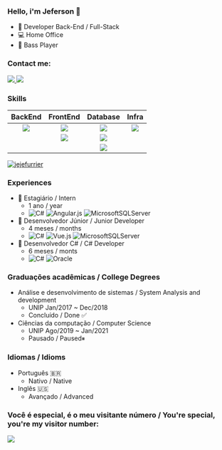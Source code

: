 ### Hello, i'm Jeferson 👋

- 🔭 Developer Back-End / Full-Stack
- 💻 Home Office
- 🎸 Bass Player

### Contact me:

<a target="_blank" href="https://www.linkedin.com/in/jeferson-furrier-72b483162/">
  <img src="https://img.shields.io/badge/-LinkedIn-0077B5?style=for-the-badge&logo=Linkedin&logoColor=white">
  </img>
</a>

<a target="_blank" href="mailto:jejefurrier@gmail.com">
  <img src="https://img.shields.io/badge/-Gmail-D14836?style=for-the-badge&logo=Gmail&logoColor=white">
  </img>
</a>



### Skills

|   BackEnd   |  FrontEnd  |    Database    |    Infra    |
|   :---:    |    :---:   |      :---:     |    :---:    |
| <img src="https://img.shields.io/badge/C%23-239120?style=for-the-badge&logo=c-sharp&logoColor=white" />   | <img src="https://img.shields.io/badge/React-20232A?style=for-the-badge&logo=react&logoColor=61DAFB" /> | <img src="https://img.shields.io/badge/MySQL-00000F?style=for-the-badge&logo=mysql&logoColor=white" />    | <img src="https://img.shields.io/badge/Docker-2496ED?style=for-the-badge&logo=docker&logoColor=white" />
|     | <img src="https://img.shields.io/badge/Vue.js-35495E?style=for-the-badge&logo=vue.js&logoColor=4FC08D" />      | <img src="https://img.shields.io/badge/Microsoft_SQL_Server-CC2927?style=for-the-badge&logo=microsoft-sql-server&logoColor=white" />     |       |
| | | <img src="https://img.shields.io/badge/MongoDB-4EA94B?style=for-the-badge&logo=mongodb&logoColor=white" /> | |

[![jejefurrier](https://github-readme-stats.vercel.app/api/top-langs/?username=jejefurrier&hide=html&layout=compact&theme=dark)](https://github.com/jejefurrier/)


### Experiences
- 🎈 Estagiário / Intern
  - 1 ano / year
  -  ![C#](https://img.shields.io/badge/c%23-%23239120.svg?style=for-the-badge&logo=c-sharp&logoColor=white) ![Angular.js](https://img.shields.io/badge/angular.js-%23E23237.svg?style=for-the-badge&logo=angularjs&logoColor=white) ![MicrosoftSQLServer](https://img.shields.io/badge/Microsoft%20SQL%20Sever-CC2927?style=for-the-badge&logo=microsoft%20sql%20server&logoColor=white)
- 🎉 Desenvolvedor Júnior / Junior Developer
  - 4 meses / months
  - ![C#](https://img.shields.io/badge/c%23-%23239120.svg?style=for-the-badge&logo=c-sharp&logoColor=white) ![Vue.js](https://img.shields.io/badge/vuejs-%2335495e.svg?style=for-the-badge&logo=vuedotjs&logoColor=%234FC08D) ![MicrosoftSQLServer](https://img.shields.io/badge/Microsoft%20SQL%20Sever-CC2927?style=for-the-badge&logo=microsoft%20sql%20server&logoColor=white)
- 🎉 Desenvolvedor C# / C# Developer
  - 6 meses / monts
  - ![C#](https://img.shields.io/badge/c%23-%23239120.svg?style=for-the-badge&logo=c-sharp&logoColor=white)  ![Oracle](https://img.shields.io/badge/Oracle-F80000?style=for-the-badge&logo=Oracle&logoColor=white)
### Graduações acadêmicas / College Degrees
- Análise e desenvolvimento de sistemas / System Analysis and development
  - UNIP Jan/2017 ~ Dec/2018
  - Concluído / Done ✅
- Ciências da computação / Computer Science
  - UNIP Ago/2019 ~ Jan/2021
  - Pausado / Paused⏸

### Idiomas / Idioms
- Português 🇧🇷
  - Nativo / Native
- Inglês 🇺🇸
  - Avançado / Advanced

### Você é especial, é o meu visitante número / You're special, you're my visitor number:
<img src="https://profile-counter.glitch.me/Jejefurrier/count.svg">
